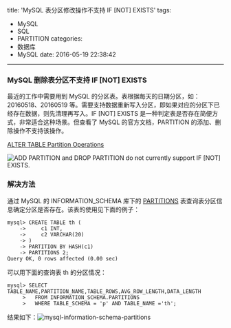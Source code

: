 title: 'MySQL 表分区修改操作不支持 IF [NOT] EXISTS'
tags:
  - MySQL
  - SQL
  - PARTITION
categories:
  - 数据库
  - MySQL
date: 2016-05-19 22:38:42
---

### MySQL 删除表分区不支持 IF [NOT] EXISTS

最近的工作中需要用到 MySQL 的分区表。表根据每天的日期分区，如：20160518、20160519 等。需要支持数据重新写入分区，即如果对应的分区下已经存在数据，则先清理再写入。IF [NOT] EXISTS 是一种判定表是否存在简便方式，非常适合这种场景。但查看了 MySQL 的官方文档，PARTITION 的添加、删除操作不支持该操作。

[ALTER TABLE Partition Operations](http://dev.mysql.com/doc/refman/5.7/en/alter-table-partition-operations.html)

![ADD PARTITION and DROP PARTITION do not currently support IF [NOT] EXISTS.](/uploads/20160518/mysql-alter-partition.png)

### 解决方法

通过 MySQL 的 INFORMATION_SCHEMA 库下的 [PARTITIONS](http://dev.mysql.com/doc/refman/5.7/en/partitions-table.html) 表查询表分区信息确定分区是否存在。该表的使用见下面的例子：

    mysql> CREATE TABLE th (
        ->     c1 INT,
        ->     c2 VARCHAR(20)
        -> )
        -> PARTITION BY HASH(c1)
        -> PARTITIONS 2;
    Query OK, 0 rows affected (0.00 sec)

可以用下面的查询表 th 的分区情况：

    mysql> SELECT TABLE_NAME,PARTITION_NAME,TABLE_ROWS,AVG_ROW_LENGTH,DATA_LENGTH
         >   FROM INFORMATION_SCHEMA.PARTITIONS
         >   WHERE TABLE_SCHEMA = 'p' AND TABLE_NAME ='th';

结果如下：![mysql-information-schema-partitions](/uploads/20160518/mysql-information-schema-partitions.png)
